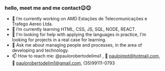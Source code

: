 ### hello, meet me and me contact😉😊

- 🔭 I’m currently working on AMD Estações de Telecomunicações e Trafego Aereo Ltda.
- 🌱 I’m currently learning HTML, CSS, JS, SQL, NODE, REACT.
- 🤔 I'm looking for help with applying the languages ​​in practice, I'm looking for projects in a real case for learning.
- 💬 Ask me about managing people and processes, in the area of ​​developing and technology.
- 📫 How to reach me: @paulorobertodelima1 , 📧 paulojmpt@hotmail.com, 📧 paulorobertodelim1@gmail.com, (35)99111-0793 


